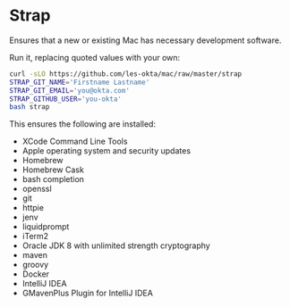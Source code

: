 # Strap

Ensures that a new or existing Mac has necessary development software.

Run it, replacing quoted values with your own:

```bash
curl -sLO https://github.com/les-okta/mac/raw/master/strap
STRAP_GIT_NAME='Firstname Lastname'
STRAP_GIT_EMAIL='you@okta.com'
STRAP_GITHUB_USER='you-okta'
bash strap
```

This ensures the following are installed:

* XCode Command Line Tools
* Apple operating system and security updates
* Homebrew
* Homebrew Cask
* bash completion
* openssl
* git
* httpie
* jenv
* liquidprompt
* iTerm2
* Oracle JDK 8 with unlimited strength cryptography
* maven
* groovy
* Docker
* IntelliJ IDEA
* GMavenPlus Plugin for IntelliJ IDEA
